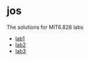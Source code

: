 # jos
The solutions for MIT6.828 labs

- [lab1](https://wuyang.me/2019/MIT6.828-Lab1-Booting-a-PC/)
- [lab2](https://wuyang.me/2019/MIT6.828-Lab2-Memory-Management/)
- [lab3](https://wuyang.me/2019/MIT6.828-Lab3-User-Environment/)
